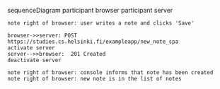 sequenceDiagram
    participant browser
    participant server
        
    note right of browser: user writes a note and clicks 'Save'
    
    browser->>server: POST https://studies.cs.helsinki.fi/exampleapp/new_note_spa
    activate server
    server-->>browser:  201 Created
    deactivate server
    
    note right of browser: console informs that note has been created
    note right of browser: new note is in the list of notes